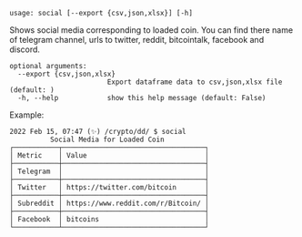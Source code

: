 ```
usage: social [--export {csv,json,xlsx}] [-h]
```

Shows social media corresponding to loaded coin. You can find there name of telegram channel, urls to twitter, reddit, bitcointalk, facebook and
discord.

```
optional arguments:
  --export {csv,json,xlsx}
                        Export dataframe data to csv,json,xlsx file (default: )
  -h, --help            show this help message (default: False)
```

Example:
```
2022 Feb 15, 07:47 (✨) /crypto/dd/ $ social
          Social Media for Loaded Coin
┌───────────┬───────────────────────────────────┐
│ Metric    │ Value                             │
├───────────┼───────────────────────────────────┤
│ Telegram  │                                   │
├───────────┼───────────────────────────────────┤
│ Twitter   │ https://twitter.com/bitcoin       │
├───────────┼───────────────────────────────────┤
│ Subreddit │ https://www.reddit.com/r/Bitcoin/ │
├───────────┼───────────────────────────────────┤
│ Facebook  │ bitcoins                          │
└───────────┴───────────────────────────────────┘
```
